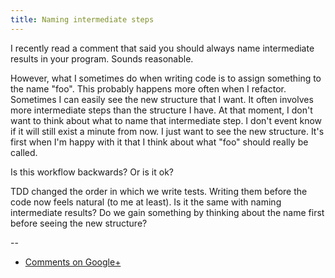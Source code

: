 ```yaml
---
title: Naming intermediate steps
---
```


I recently read a comment that said you should always name intermediate results
in your program. Sounds reasonable.

However, what I sometimes do when writing code is to assign something to the
name "foo". This probably happens more often when I refactor. Sometimes I can
easily see the new structure that I want. It often involves more intermediate
steps than the structure I have. At that moment, I don't want to think about
what to name that intermediate step. I don't event know if it will still exist
a minute from now. I just want to see the new structure. It's first when I'm
happy with it that I think about what "foo" should really be called.

Is this workflow backwards? Or is it ok?

TDD changed the order in which we write tests. Writing them before the code now
feels natural (to me at least). Is it the same with naming intermediate
results? Do we gain something by thinking about the name first before seeing
the new structure?

--

* [Comments on Google+](https://plus.google.com/112175093836850283531/posts/DDXbao7VnZ3)
